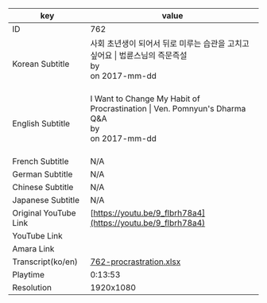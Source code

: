 |  key  |  value  |
|-------|---------|
| ID            | 762 |
| Korean Subtitle | 사회 초년생이 되어서 뒤로 미루는 습관을 고치고 싶어요 \| 법륜스님의 즉문즉설<br>by <br>on 2017-mm-dd<br><br>|
| English Subtitle | I Want to Change My Habit of Procrastination \| Ven. Pomnyun's Dharma Q&A<br>by <br>on 2017-mm-dd<br><br>|
| French Subtitle | N/A |
| German Subtitle | N/A |
| Chinese Subtitle | N/A |
| Japanese Subtitle | N/A |
| Original YouTube Link  | [https://youtu.be/9_flbrh78a4](https://youtu.be/9_flbrh78a4) |
| YouTube Link  |  |
| Amara Link    |  |
| Transcript(ko/en) | [762-procrastration.xlsx](https://github.com/jungtosociety/dharma-qna/raw/master/sub/762/762-procrastration.xlsx) |
| Playtime | 0:13:53 |
| Resolution | 1920x1080|

